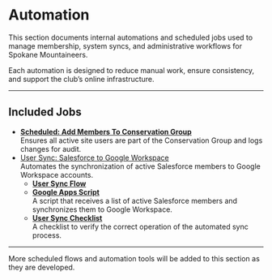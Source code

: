 # Automation

This section documents internal automations and scheduled jobs used to manage membership, system syncs, and administrative workflows for Spokane Mountaineers.

Each automation is designed to reduce manual work, ensure consistency, and support the club’s online infrastructure.

---

## Included Jobs

- **[Scheduled: Add Members To Conservation Group](scheduled-add-members-to-conservation-group.md)**  
  Ensures all active site users are part of the Conservation Group and logs changes for audit.
- [User Sync: Salesforce to Google Workspace](user-sync-google-workspace/index.md)  
  Automates the synchronization of active Salesforce members to Google Workspace accounts.
  - **[User Sync Flow](user-sync-google-workspace/salesforce-flow.md)**
  - **[Google Apps Script](user-sync-google-workspace/google-apps-script.md)**  
    A script that receives a list of active Salesforce members and synchronizes them to Google Workspace.
  - **[User Sync Checklist](user-sync-google-workspace/user-sync-testing-checklist.md)**  
    A checklist to verify the correct operation of the automated sync process.

---

More scheduled flows and automation tools will be added to this section as they are developed.
